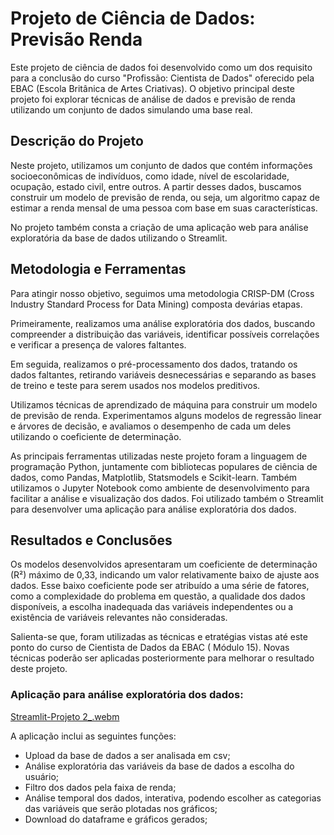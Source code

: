 # Projeto de Ciência de Dados: Previsão Renda 

Este projeto de ciência de dados foi desenvolvido como um dos requisito para a conclusão do curso "Profissão: Cientista de Dados" oferecido pela EBAC (Escola Britânica de Artes Criativas). O objetivo principal deste projeto foi explorar técnicas de análise de dados e previsão de renda utilizando um conjunto de dados simulando uma base real.

## Descrição do Projeto
Neste projeto, utilizamos um conjunto de dados que contém informações socioeconômicas de indivíduos, como idade, nível de escolaridade, ocupação, estado civil, entre outros. A partir desses dados, buscamos construir um modelo de previsão de renda, ou seja, um algoritmo capaz de estimar a renda mensal de uma pessoa com base em suas características.

No projeto também consta a criação de uma aplicação web para análise exploratória da base de dados utilizando o Streamlit.

## Metodologia e Ferramentas
Para atingir nosso objetivo, seguimos uma metodologia CRISP-DM (Cross Industry Standard Process for Data Mining) composta devárias etapas. 

Primeiramente, realizamos uma análise exploratória dos dados, buscando compreender a distribuição das variáveis, identificar possíveis correlações e verificar a presença de valores faltantes.

Em seguida, realizamos o pré-processamento dos dados, tratando os dados faltantes, retirando variáveis desnecessárias e separando as bases de treino e teste para serem usados nos modelos preditivos.

Utilizamos técnicas de aprendizado de máquina para construir um modelo de previsão de renda. Experimentamos  alguns modelos de regressão linear e árvores de decisão, e avaliamos o desempenho de cada um deles utilizando o coeficiente de determinação.

As principais ferramentas utilizadas neste projeto foram a linguagem de programação Python, juntamente com bibliotecas populares de ciência de dados, como Pandas, Matplotlib, Statsmodels e Scikit-learn. Também utilizamos o Jupyter Notebook como ambiente de desenvolvimento para facilitar a análise e visualização dos dados. Foi utilizado também o Streamlit para desenvolver uma aplicação para análise exploratória dos dados.

## Resultados e Conclusões

Os modelos desenvolvidos apresentaram um coeficiente de determinação (R²) máximo de 0,33, indicando um valor relativamente baixo de ajuste aos dados. Esse baixo coeficiente pode ser atribuído a uma série de fatores, como a complexidade do problema em questão, a qualidade dos dados disponíveis, a escolha inadequada das variáveis independentes ou a existência de variáveis relevantes não consideradas.

Salienta-se que, foram utilizadas as técnicas e etratégias vistas até este ponto do curso de Cientista de Dados da EBAC ( Módulo 15). Novas técnicas poderão  ser aplicadas posteriormente para melhorar o resultado deste projeto.

### Aplicação para análise exploratória dos dados:


[Streamlit-Projeto 2_.webm](https://github.com/provietti/EBAC_Projeto_2_Previsao_Renda/assets/66576156/80167a84-7942-4cd9-afcc-83e1b5f0ddc3)


A aplicação inclui as seguintes funções:

- Upload da base de dados a ser analisada em csv;
- Análise exploratória  das variáveis da base de dados a escolha do usuário;
- Filtro dos dados pela faixa de renda;
- Análise temporal dos dados, interativa, podendo escolher as categorias das variáveis que serão plotadas nos gráficos;
- Download do dataframe e gráficos gerados;

